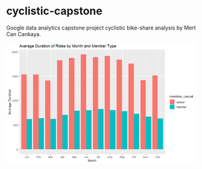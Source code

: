 # cyclistic-capstone
Google data analytics capstone project cyclistic bike-share analysis by Mert Can Cankaya.





![alt text](Rplot.png)
